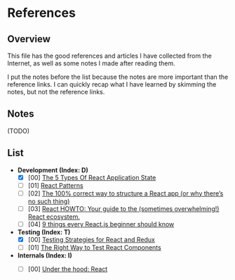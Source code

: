 # References

## Overview

This file has the good references and articles I have collected from the Internet, as well as some notes I made after reading them.

I put the notes before the list because the notes are more important than the reference links. I can quickly recap what I have learned by skimming the notes, but not the reference links.

## Notes

(TODO)

## List

- **Development (Index: D)**
  - [x] [00] [The 5 Types Of React Application State](http://jamesknelson.com/5-types-react-application-state/)
  - [ ] [01] [React Patterns](https://reactpatterns.com/)
  - [ ] [02] [The 100% correct way to structure a React app (or why there’s no such thing)](https://hackernoon.com/the-100-correct-way-to-structure-a-react-app-or-why-theres-no-such-thing-3ede534ef1ed)
  - [ ] [03] [React HOWTO: Your guide to the (sometimes overwhelming!) React ecosystem.](https://github.com/petehunt/react-howto)
  - [ ] [04] [9 things every React.js beginner should know](https://camjackson.net/post/9-things-every-reactjs-beginner-should-know)
- **Testing (Index: T)**
  - [x] [00] [Testing Strategies for React and Redux](https://hacks.mozilla.org/2018/04/testing-strategies-for-react-and-redux/)
  - [ ] [01] [The Right Way to Test React Components](https://medium.freecodecamp.org/the-right-way-to-test-react-components-548a4736ab22)
- **Internals (Index: I)**
  - [ ] [00] [Under the hood: React](https://bogdan-lyashenko.github.io/Under-the-hood-ReactJS/)

